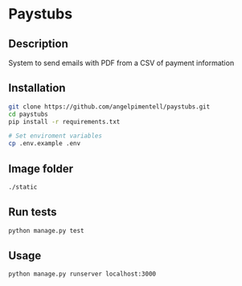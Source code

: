 # Paystubs

## Description
System to send emails with PDF from a CSV of payment information  

## Installation
```sh
git clone https://github.com/angelpimentell/paystubs.git
cd paystubs
pip install -r requirements.txt

# Set enviroment variables
cp .env.example .env 
```

## Image folder
```sh
./static
```

## Run tests
```sh
python manage.py test
```

## Usage
```sh
python manage.py runserver localhost:3000 
```

